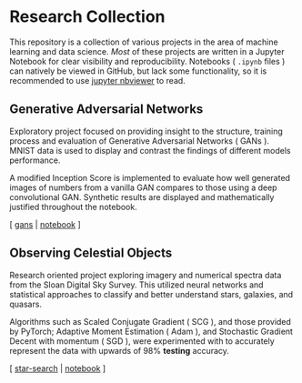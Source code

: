 # Research Collection

This repository is a collection of various projects in the area of machine learning and data science. *Most* of these projects are written in a Jupyter Notebook for clear visibility and reproducibility. Notebooks ( `.ipynb` files ) can natively be viewed in GitHub, but lack some functionality, so it is recommended to use [jupyter nbviewer](https://nbviewer.jupyter.org/github/stockeh/research/tree/master/) to read.

## Generative Adversarial Networks

Exploratory project focused on providing insight to the structure, training process and evaluation of Generative Adversarial Networks ( GANs ). MNIST data is used to display and contrast the findings of different models performance.

A modified Inception Score is implemented to evaluate how well generated images of numbers from a vanilla GAN compares to those using a deep convolutional GAN. Synthetic results are displayed and mathematically justified throughout the notebook.

[ [gans](https://github.com/stockeh/research/tree/master/gans) | [notebook](https://nbviewer.jupyter.org/github/stockeh/research/blob/master/gans/gan-project.ipynb) ]

## Observing Celestial Objects

Research oriented project exploring imagery and numerical spectra data from the Sloan Digital Sky Survey. This utilized neural networks and statistical approaches to classify and better understand stars, galaxies, and quasars.

Algorithms such as Scaled Conjugate Gradient ( SCG ), and those provided by PyTorch; Adaptive Moment Estimation ( Adam ), and Stochastic Gradient Decent with momentum ( SGD ), were experimented with to accurately represent the data with upwards of 98% **testing** accuracy.

[ [star-search](https://github.com/stockeh/research/tree/master/star-search) | [notebook](https://nbviewer.jupyter.org/github/stockeh/research/blob/master/star-search/stock-starsearch.ipynb) ]
